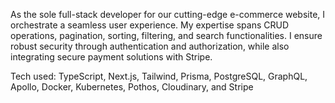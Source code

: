 As the sole full-stack developer for our cutting-edge e-commerce website, I orchestrate a seamless user experience. My expertise spans CRUD operations, pagination, sorting, filtering, and search functionalities. I ensure robust security through authentication and authorization, while also integrating secure payment solutions with Stripe. 

Tech used: TypeScript, Next.js, Tailwind, Prisma, PostgreSQL, GraphQL, Apollo, Docker, Kubernetes, Pothos, Cloudinary, and Stripe
